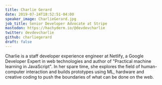 ```yaml
---
title: Charlie Gerard
date: 2019-07-24T18:52:51-04:00
speaker_image: CharlieGerard.jpg
job_title: Senior Developer Advocate at Stripe
mastodon: https://hachyderm.io/@devdevcharlie
twitter: devdevcharlie
github: charliegerard
draft: false
---
```


Charlie is a staff developer experience engineer at Netlify, a Google Developer Expert in web technologies and author of "Practical machine learning in JavaScript". In her spare time, she explores the field of human-computer interaction and builds prototypes using ML, hardware and creative coding to push the boundaries of what can be done on the web.
